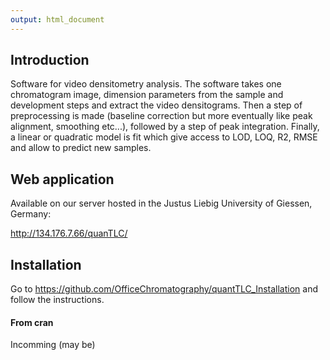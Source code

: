 ```yaml
---
output: html_document
---
```


## Introduction

Software for video densitometry analysis. The software takes one chromatogram image, dimension parameters from the sample and development steps and extract the video densitograms. 
Then a step of preprocessing is made (baseline correction but more eventually like peak alignment, smoothing etc...), followed by a step of peak integration. 
Finally, a linear or quadratic model is fit which give access to LOD, LOQ, R2, RMSE and allow to predict new samples. 

## Web application

Available on our server hosted in the Justus Liebig University of Giessen, Germany:

http://134.176.7.66/quanTLC/

## Installation

Go to 
https://github.com/OfficeChromatography/quantTLC_Installation
and follow the instructions.

#### From cran

Incomming (may be)
